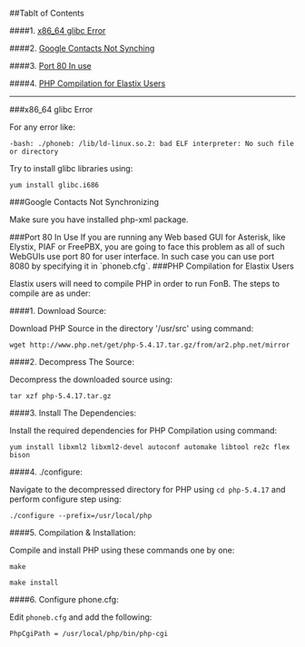 ##Tablt of Contents

####1. [x86_64 glibc Error](#x8664error)

####2. [Google Contacts Not Synching](#googlesyncerror)

####3. [Port 80 In use](#port80inuse)

####4. [PHP Compilation for Elastix Users](#phpcompilation)
___

<a name="#x8664error"/>
###x86_64 glibc Error 

For any error like:

```
-bash: ./phoneb: /lib/ld-linux.so.2: bad ELF interpreter: No such file or directory
```

Try to install glibc libraries using:
```
yum install glibc.i686
```

<a name="#googlesyncerror"/>
###Google Contacts Not Synchronizing

Make sure you have installed php-xml package.


<a name="#port80inuse"/>
###Port 80 In Use
If you are running any Web based GUI for Asterisk, like Elystix, PIAF or FreePBX, you are going to face this problem as all of such WebGUIs use port 80 for user interface. In such case you can use port 8080 by specifying it in `phoneb.cfg`.


<a name="#phpcompilation"/>
###PHP Compilation for Elastix Users

Elastix users will need to compile PHP in order to run FonB. The steps to compile are as under:

####1. Download Source:

Download PHP Source in the directory '/usr/src' using command:
```
wget http://www.php.net/get/php-5.4.17.tar.gz/from/ar2.php.net/mirror
```
####2. Decompress The Source:

Decompress the downloaded source using:

```
tar xzf php-5.4.17.tar.gz
```

####3. Install The Dependencies:

Install the required dependencies for PHP Compilation using command:

```
yum install libxml2 libxml2-devel autoconf automake libtool re2c flex bison
```

####4. ./configure:

Navigate to the decompressed directory for PHP using `cd php-5.4.17` and perform configure step using:

```
./configure --prefix=/usr/local/php
```

####5. Compilation & Installation:

Compile and install PHP using these commands one by one:

```
make

make install
```

####6. Configure phone.cfg:

Edit `phoneb.cfg` and add the following:

```
PhpCgiPath = /usr/local/php/bin/php-cgi
```
